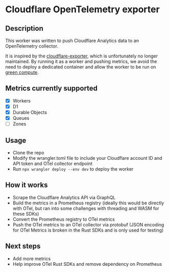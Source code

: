 # Cloudflare OpenTelemetry exporter

## Description

This worker was written to push Cloudflare Analytics data to an OpenTelemetry collector.

It is inspired by the [cloudflare-exporter](https://github.com/lablabs/cloudflare-exporter), which is unfortunately no longer maintained.
By running it as a worker and pushing metrics, we avoid the need to deploy a dedicated container and allow the worker to be run on [green compute](https://blog.cloudflare.com/announcing-green-compute).

## Metrics currently supported

- [x] Workers
- [x] D1
- [x] Durable Objects
- [x] Queues
- [ ] Zones

## Usage

* Clone the repo
* Modify the wrangler.toml file to include your Cloudflare account ID and API token and OTel collector endpoint
* Run `npx wrangler deploy --env dev` to deploy the worker

## How it works

* Scrape the Cloudflare Analytics API via GraphQL
* Build the metrics in a Prometheus registry  (ideally this would be directly with OTel, but ran into some challenges with threading and WASM for these SDKs)
* Convert the Prometheus registry to OTel metrics
* Push the OTel metrics to an OTel collector via protobuf (JSON encoding for OTel Metrics is broken in the Rust SDKs and is only used for testing)

## Next steps

* Add more metrics
* Help improve OTel Rust SDKs and remove dependency on Prometheus
